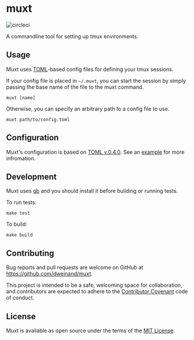 # muxt

![circleci](https://circleci.com/gh/dweinand/muxt.svg?style=shield&circle-token=:circle-token)



A commandline tool for setting up tmux environments.

## Usage

Muxt uses [TOML][toml]-based config files for defining your tmux sessions.

If your config file is placed in `~/.muxt`, you can start the session by simply
passing the base name of the file to the muxt command.

```shell
muxt [name]
```

Otherwise, you can specify an arbitrary path to a config file to use.

```shell
muxt path/to/config.toml
```

## Configuration

Muxt's configuration is based on [TOML v.0.4.0][toml]. See an [example][example]
for more infromation.

## Development

Muxt uses [gb][gb] and you should install it before building or running tests.

To run tests:

```shell
make test
```

To build:

```shell
make build
```

## Contributing

Bug reports and pull requests are welcome on GitHub at
https://github.com/dweinand/muxt.

This project is intended to be a safe, welcoming space for collaboration, and
contributors are expected to adhere to the [Contributor Covenant][coc] code of
conduct.

## License

Muxt is available as open source under the terms of the [MIT License][mit].

[toml]:https://github.com/toml-lang/toml/blob/master/versions/en/toml-v0.4.0.md
[example]:https://github.com/dweinand/muxt/blob/master/src/muxt/assets/config/example.toml
[gb]:http://getgb.io/
[coc]:http://contributor-covenant.org
[mit]:http://opensource.org/licenses/MIT
